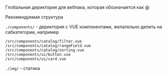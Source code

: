 Глобальная дериктория для вебпака, которая обозначается как @

Рекомендуемая структура 

`./components/` - дериктория с VUE компонентами, желательно делить на сабкатегории, например 

```
/src/components/catalog/filter.vue
/src/components/catalog/rangeField.vue
/src/components/catalog/sorting.vue
/src/components/ui/button.vue
/src/components/ui/card.vue
```

`./img/` - статика